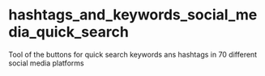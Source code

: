 # hashtags_and_keywords_social_media_quick_search
Tool of the buttons for quick search keywords ans hashtags in 70 different social media platforms
